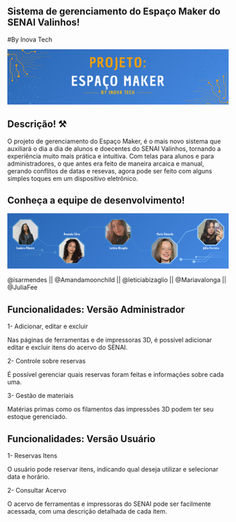 ## Sistema de gerenciamento do Espaço Maker do SENAI Valinhos!
#By Inova Tech

![Header equipe inoova tech](/public/headerreadme.png)

## Descrição! ⚒

O projeto de gerenciamento do Espaço Maker, é o mais novo sistema que auxiliará o dia a dia de alunos e doecentes do SENAI Valinhos, tornando a experiência 
muito mais prática e intuitiva. Com telas para alunos e para administradores, o que antes era feito de maneira arcaica e manual, gerando conflitos de datas e resevas, agora pode ser feito com alguns simples toques em um dispositivo eletrônico.

## Conheça a equipe de desenvolvimento!

![Banner membros da equipe](/public//headerreadme%20(1).png)

@isarmendes || @Amandamoonchild || @leticiabizaglio || @Mariavalonga || @JuliaFee

## Funcionalidades: Versão Administrador

1- Adicionar, editar e excluir

Nas páginas de ferramentas e de impressoras 3D, é possível adicionar editar e excluir itens do acervo do SENAI.

2- Controle sobre reservas

É possível gerenciar quais reservas foram feitas e informações sobre cada uma.

3- Gestão de materiais

Matérias primas como os filamentos das impressões 3D podem ter seu estoque gerenciado.

## Funcionalidades: Versão Usuário

1- Reservas Itens

O usuário pode reservar itens, indicando qual deseja utilizar e selecionar data e horário.

2- Consultar Acervo

O acervo de ferramentas e impressoras do SENAI pode ser facilmente acessada, com uma descrição detalhada de cada item.

